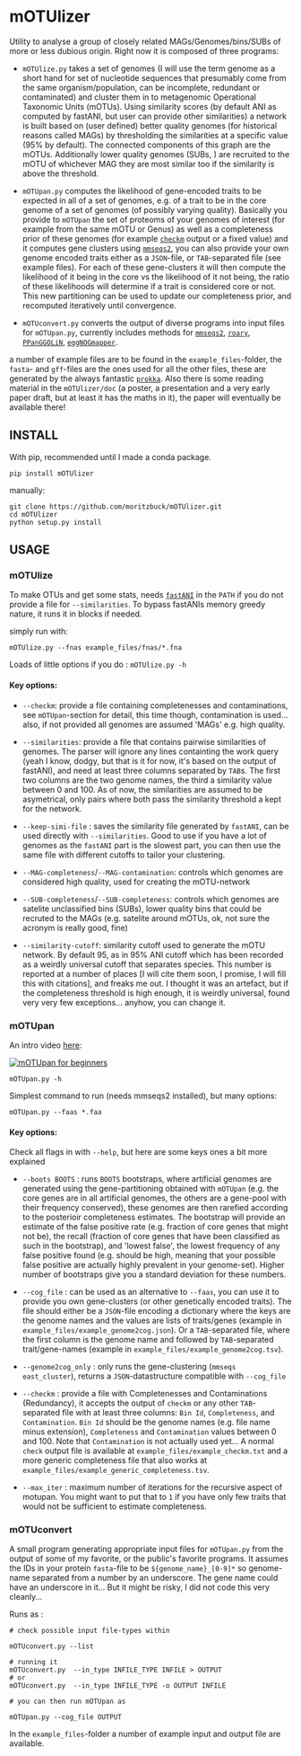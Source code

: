 # mOTUlizer

Utility to analyse a group of closely related MAGs/Genomes/bins/SUBs of more or less dubious origin. Right now it is composed of three programs:

* `mOTUlize.py` takes a set of genomes (I will use the term genome as a short hand for set of nucleotide sequences that presumably come from the same organism/population, can be incomplete, redundant or contaminated) and cluster them in to metagenomic Operational Taxonomic Units (mOTUs). Using similarity scores (by default ANI as computed by fastANI, but user can provide other similarities) a network is built based on (user defined) better quality genomes (for historical reasons called MAGs) by thresholding the similarities at a specific value (95% by default). The connected components of this graph are the mOTUs. Additionally lower quality genomes (SUBs, ) are recruited to the mOTU of whichever MAG they are most similar too if the similarity is above the threshold.

* `mOTUpan.py` computes the likelihood of gene-encoded traits to be expected in all of a set of genomes, e.g. of a trait to be in the core genome of a set of genomes (of possibly varying quality). Basically you provide to `mOTUpan` the set of proteoms of your genomes of interest (for example from the same mOTU or Genus) as well as a completeness prior of these genomes (for example [`checkm`](https://ecogenomics.github.io/CheckM/) output or a fixed value) and it computes gene clusters using [`mmseqs2`](https://github.com/soedinglab/MMseqs2), you can also provide your own genome encoded traits either as a `JSON`-file, or `TAB`-separated file (see example files). For each of these gene-clusters it will then compute the likelihood of it being in the core vs the likelihood of it not being, the ratio of these likelihoods will determine if a trait is considered core or not. This new partitioning can be used to update our completeness prior, and recomputed iteratively until convergence.

* `mOTUconvert.py` converts the output of diverse programs into input files for `mOTUpan.py`, currently includes methods for [`mmseqs2`](https://github.com/soedinglab/MMseqs2), [`roary`](https://sanger-pathogens.github.io/Roary/), [`PPanGGOLiN`](https://github.com/labgem/PPanGGOLiN), [`eggNOGmapper`](https://github.com/eggnogdb/eggnog-mapper).

a number of example files are to be found in the `example_files`-folder, the `fasta`- and `gff`-files are the ones used for all the other files, these are generated by the always fantastic [`prokka`](example_files/fnas/). Also there is some reading material in the `mOTUlizer/doc` (a poster, a presentation and a very early paper draft, but at least it has the maths in it), the paper will eventually be available there!

## INSTALL

With pip, recommended until I made a conda package.

```
pip install mOTUlizer
```

manually:

```
git clone https://github.com/moritzbuck/mOTUlizer.git
cd mOTUlizer
python setup.py install
```


## USAGE

### mOTUlize

To make OTUs and get some stats, needs [`fastANI`](https://github.com/ParBLiSS/FastANI) in the `PATH` if you do not provide a file for `--similarities`. To bypass fastANIs memory greedy nature, it runs it in blocks if needed.

simply run with:
```
mOTUlize.py --fnas example_files/fnas/*.fna
```

Loads of little options if you do : `mOTUlize.py -h`

#### Key options:

* `--checkm`: provide a file containing completenesses and contaminations, see `mOTUpan`-section for detail, this time though, contamination is used... also, if not provided all genomes are assumed 'MAGs' e.g. high quality.

* `--similarities`: provide a file that contains pairwise similarities of genomes. The parser will ignore any lines containting the work query (yeah I know, dodgy, but that is it for now, it's based on the output of fastANI), and need at least three columns separated by `TAB`s. The first two columns are the two genome names, the third a similarity value between 0 and 100. As of now, the similarities are assumed to be asymetrical, only pairs where both pass the similarity threshold a kept for the network.
* `--keep-simi-file` : saves the similarity file generated by `fastANI`, can be used directly with `--similarities`. Good to use if you have a lot of genomes as the `fastANI` part is the slowest part, you can then use the same file with different cutoffs to tailor your clustering.
* `--MAG-completeness`/`--MAG-contamination`: controls which genomes are considered high quality, used for creating the mOTU-network
* `--SUB-completeness`/`--SUB-completeness`: controls which genomes are satelite unclassified bins (SUBs), lower quality bins that could be recruted to the MAGs (e.g. satelite around mOTUs, ok, not sure the acronym is really good, fine)
* `--similarity-cutoff`: similarity cutoff used to generate the mOTU network. By default 95, as in 95% ANI cutoff which has been recorded as a weirdly universal cutoff that separates species. This number is reported at a number of places [I will cite them soon, I promise, I will fill this with citations], and freaks me out. I thought it was an artefact, but if the completeness threshold is high enough, it is weirdly universal, found very very few exceptions... anyhow, you can change it.

### mOTUpan

An intro video [here](https://www.youtube.com/watch?v=VIeV1Gg5NS4):

[![mOTUpan for beginners](https://img.youtube.com/vi/VIeV1Gg5NS4/0.jpg)](https://www.youtube.com/watch?v=VIeV1Gg5NS4)


```
mOTUpan.py -h
```

Simplest command to run (needs mmseqs2 installed), but many options:

```
mOTUpan.py --faas *.faa
```

#### Key options:

Check all flags in with `--help`, but here are some keys ones a bit more explained

* `--boots BOOTS` : runs `BOOTS` bootstraps, where artificial genomes are generated using the gene-partitioning obtained with `mOTUpan` (e.g. the core genes are in all artificial genomes, the others are a gene-pool with their frequency conserved), these genomes are then rarefied according to the posterioir completeness estimates. The bootstrap will provide an estimate of the false positive rate (e.g. fraction of core genes that might not be), the recall (fraction of core genes that have been classified as such in the bootstrap), and 'lowest false', the lowest frequency of any false positive found (e.g. should be high, meaning that your possible false positive are actually highly prevalent in your genome-set). Higher number of bootstraps give you a standard deviation for these numbers.

* `--cog_file` : can be used as an alternative to `--faas`, you can use it to provide you own gene-clusters (or other genetically encoded traits). The file should either be a `JSON`-file encoding a dictionary where the keys are the genome names and the values are lists of traits/genes (example in `example_files/example_genome2cog.json`). Or a `TAB`-separated file, where the first column is the genome name and followed by `TAB`-separated trait/gene-names (example in `example_files/example_genome2cog.tsv`).

* `--genome2cog_only` : only runs the gene-clustering (`mmseqs east_cluster`), returns a `JSON`-datastructure compatible with `--cog_file`

* `--checkm` : provide a file with Completenesses and Contaminations (Redundancy), it accepts the output of `checkm` or any other `TAB`-separated file with at least three columns: `Bin Id`, `Completeness`, and `Contamination`. `Bin Id` should be the genome names (e.g. file name minus extension), `Completeness` and `Contamination` values between 0 and 100. Note that `Contamination` is not actually used yet... A normal `check` output file is available at `example_files/example_checkm.txt` and a more generic completeness file that also works at `example_files/example_generic_completeness.tsv`.

* `--max_iter` : maximum number of iterations for the recursive aspect of motupan. You might want to put that to `1` if you have only few traits that would not be sufficient to estimate completeness.


### mOTUconvert

A small program generating appropriate input files for `mOTUpan.py` from the output of some of my favorite, or the public's favorite programs. It assumes the IDs in your protein `fasta`-file to be  `${genome_name}_[0-9]*` so genome-name separated from a number by an underscore. The gene name could have an underscore in it... But it might be risky, I did not code this very cleanly...

Runs as :

```
# check possible input file-types within

mOTUconvert.py --list

# running it
mOTUconvert.py  --in_type INFILE_TYPE INFILE > OUTPUT
# or
mOTUconvert.py  --in_type INFILE_TYPE -o OUTPUT INFILE

# you can then run mOTUpan as

mOTUpan.py --cog_file OUTPUT
```

In the `example_files`-folder a number of example input and output file are available.
